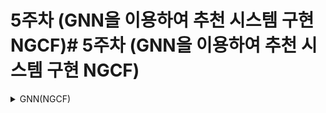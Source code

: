 # 5주차 (GNN을 이용하여 추천 시스템 구현 NGCF)# 5주차 (GNN을 이용하여 추천 시스템 구현 NGCF)

<details>
<summary> GNN(NGCF) </summary>
<div markdown="1">   

### Collaborative Filtering(협업 필터링)
<details>
<summary> Collaborative Filtering(협업 필터링)  </summary>
<div markdown="1">   

<details>
<summary> Collaborative Filtering </summary>
<div markdown="1">   

### **Collaborative Filtering(협업 필터링)**

다른 사용자의 구매 이력, 평가 등을 바탕으로 다른 사용자와의 유사도를 측정하여 사용자가 좋아할만한 상품을 추천하는 기술이다.

ex) A,B 두 명의 사용자가 있다고 가정

- A : 햄버거를 좋아함
- B :  A와 B의 음식 취향이 비슷함
- B 에게 A가 좋아하는 햄버거를 추천

### **Collaborative Filtering 종류**

- **Neighborhood Method**
    - 유저와 아이템의 데이터를 연관하여 추천하기 때문에 쉽다.
    - 복잡한 계산 과정이 필요하여 확장이 힘들다.
- **Latent Factor Model**
    - 기본적으로 사용
    - **Matrix Factorization**
        - **Netflix Prize 논문에서 사용**
    

**Matrix Factorization**

유저와 아이템간의 상호작용에는 유저의 행동, 아이템 평점에 영향을 주는 **잠재된 요인(Latent factor)**가 있고, 그 **잠재된 요인을 고려**하여 유저에게 적합한 아이템을 추천하는 방법

**큰 행렬을 작은 두 개의 행렬로 분해**하는 기법으로 데이터의 잠재적인 구조를 추출할 수 있다. 예를 들어, 사용자-아이템 행렬을 분해하면 사용자와 아이템 간의 특성을 추출할 수 있다. 이렇게 추출된 특성을 사용하여 사용자와 아이템을 새로운 공간에서 표현하면, 이를 활용하여 사용자에게 아직 구매하지 않은 상품을 추천할 수 있다. 

$유저-아이템 행렬 = 유저잠재요인 * 아이템잠재요인$

<img width="1293" alt="1" src="https://user-images.githubusercontent.com/79856225/235130054-89c01428-e5f1-478d-ae0b-7ea4293f3596.png">

<img width="414" alt="2" src="https://user-images.githubusercontent.com/79856225/235130076-4e758a12-7831-442f-9495-fe2329e0018c.png">

하지만 Matrix Factorization의 경우 내적을 사용하기 때문에  복잡한 유저와 아이템의 관계를 1차원 레이어에 담아내기 어렵다는 문제점이 발생

</div>
</details>

<details>
<summary> Neural Collaborative Filtering </summary>
<div markdown="1">   

### Neural Collaborative Filtering

**Deep learning** 모델을 이용하여 추천 시스템을 구현하는 방법이다.

NCF 모델은 사용자와 아이템 간의 상호작용 데이터를 입력으로 받아, 사용자와 아이템 간의 상호작용 예측을 위해 neural network를 사용한다. 일반적으로 NCF 모델은 사용자와 아이템을 표현하는 임베딩(Embedding) 층과, 이를 조합하여 예측하는 fully connected 레이어들로 이루어져 있다.

**NCF 모델은 deep learning을 사용하기 때문에, 기존의 MF 방법에 비해 더 복잡한 패턴을 추출할 수 있다.** 또한, 큰 규모의 데이터셋에 대한 적응력도 높습니다.

하지만, NCF 모델의 경우 **학습 시간이 오래 걸리며**,, MF 방법보다 파라미터 수가 더 많기 때문에, 적은 데이터셋에서는 **과적합 문제가 발생할 가능성**이 높습니다.

![3](https://user-images.githubusercontent.com/79856225/235130079-78e39f95-b652-43b3-9264-c1112e09048c.png)

- 사용자 서브넷
- 아이템 서브넷

각 서브넷은 사용자 및 아이템에 대한 정보를 입력받아 잠재요인(Latent factor)을 추출하는 역할은 하며, 두 개의 서브넷은 MLP로 구성되어 있다. MLP는 잠재요인을 특징으로 표현하는데 사용되며 이 특징은 각 사용자와 아이템 간의 상호작용을 예측하기 위해 내적으로 결합된다.

정리하자면 NCF는 사용자와 아이템의 특징 벡터를 입력으로 받고, 이 를 MLP에서 잠재요인으로 변환하고, 잠재요인 벡터를 내적하여 사용자와 아이템 간의 상호작용을 예측하는 것이다.

**Generalized MF(GMF)**

GMF는 Matrix Factorization (MF) 모델의 변형으로 MF 모델과는 달리 사용자와 아이템의 벡터를 요소별 곱셈으로 구한다.

내적은 요소별 곱셈으로 표현될 수 있어 GMF는 이러한 특성을 사용하여 벡터 내적 대신 요소별 곱셈을 사용하여 적은 수의 파라미터로도 MF보다 더 높은 성능을 발휘할 수 있다.

![4](https://user-images.githubusercontent.com/79856225/235130083-56c30d49-638b-4c1a-b94b-864cf0a01c1d.png)

</div>
</details>

</div>
</details>

### Neural Graph Collaborative Filtering

NGCF(Neural Graph Collaborative Filtering)는 그래프 신경망(Graph Neural Network)을 기반으로한 협업 필터링 알고리즘으로 그래프 신경망은 노드 간의 상호작용 관계를 모델링할 수 있는 강력한 모델링 도구로, 이를 활용하여 사용자와 아이템 간의 상호작용 정보를 모델링하여 추천을 한다. 잠재 요인 간의 상호작용을 고려하지 않고, **단순히 내적을 사용하여 예측을 수행하는 기존 모델들과 달리 잠재 요인 간의 상호작용을 고려하여 더 나은 성능**을 보인다.

![1](https://user-images.githubusercontent.com/79856225/235130693-462f32f7-9e5a-4a35-b47c-e2d14be820e5.png)


**High-order Connectivity for u1**

**경로 길이가 1보다 큰 노드에서 u1에 도달하는 경로를 의미하며 이를 통해 3가지를 알 수 있음.**

1. u1과 u2가 i2와 상호작용함으로 두 유저간의 **행동 유사성**이 존재
2. u1과 유사한 u2가 i4를 소비함 → **u1이 i4를 소비할 가능성**이 존재
3. u1은 i5보다 i4에 더 **큰 관심이 있을 가능성**이 존재
    1. u1은 u2와 i2와 상호작용함으로 연결되어 있으며 u2은 i4와 i5를 소비
    2. u1과 u3은 i3에 상호작용함으로 연결되어 있으며 u3은 i4를 소비

**NGCF 특징**

1. **그래프 신경망**을 활용하여 사용자와 아이템 간의 상호작용 정보를 모델링
2. 메모리 기반 협업 필터링 알고리즘보다 훨씬 빠르고 효율적으로 추천
3. 주변 이웃의 상호작용 정보를 잘 고려하여 정확한 추천
4. 다양한 협업 필터링 알고리즘과 비교하여 높은 성능

**NGCF 구조**

![2](https://user-images.githubusercontent.com/79856225/235130837-b57c7c9a-768d-4249-91e6-5d902b22672e.png)


1. **Embedding Layer**
- 유저와 아이템에 대해 임베딩 하는 레이어
- end - to end 방식으로 학습

1. **Embedding Propagation Layers**
- 논문에서 제안하는 중요한 레이어이며 기존 논문들과 차별되는 부분
- 유저와 아이템의 표현을 관련 짓기 위해 주변 유저와 아이템의 1차 연결 정보를 명시적으로 활용
- 그래프 구조를 따라 협업 시그널을 캡쳐
- 유저 및 아이템 임베딩을 개선하기 위해 GNN 메시지 전달 아키텍쳐 구축

**Embedding Propagation Layers**

연결된 유저-아이템 간의 임베딩 전파를 수행하며, **Message Construction,  Message Aggregation** 두 가지 주요작업을 진행

1. 유저가 아이템을 소비
2. 소비된 아이템 정보가 유저에게 전달
3. 특정 유저가 아이템을 소비한 정보는 아이템 feature로 사용 가능
4. 위 feature를 토대로 아이템또는 유저의 유사성을 측정

**Message Construction**

- 아이템 정보가 유저에게 전달되는 메시지를 구성
- 각각의 초기 Embedding 벡터의 값은 일반적으로 무작위로 초기화

**ex) 사용자 A와 아이템 B가 연결된 그래프가 있다고 가정**

1. 먼저, 사용자 A와 아이템 B는 각각의 Embedding 벡터를 가지고 있다. 이 Embedding 벡터는 사용자 A와 아이템 B의 속성 정보를 압축하여 나타낸 벡터
2. 사용자 A는 연결된 아이템 B와의 관계 정보를 담은 Embedding 벡터를 생성하고, 이Embedding 벡터는 아이템 B의 Embedding 벡터를 사용하여 생성
3. 아이템 B는 연결된 사용자 A와의 관계 정보를 담은 Embedding 벡터를 생성. 이 Embedding 벡터는 사용자 A의 Embedding 벡터를 사용하여 생성
4. 마지막으로, 생성된 두 개의 Embedding 벡터를 결합하여 사용자 A와 아이템 B 사이의 메시지를 생성

이러한 방식으로 각각의 노드들이 서로 메시지를 생성하고 전파하면서 그래프 전체의 정보를 반영하여 모델을 학습

**Message Aggregation**

- 유저의 표현 또는 아이템의 표현들을 집계
- 생성된 메시지를 모아서 새로운 임베딩을 생성
- 메시지를 모으는 과정에서 이웃 노드 간의 정보를 공유
- 합치거나 평균을 내는 방식

ex) 노드 u1과 이웃 노드 u2, u3, u4사이의 메시지를 모으는 과정에서 u2, u3,u4간에도 정보가 공유된다. 

<img width="610" alt="3" src="https://user-images.githubusercontent.com/79856225/235130896-a2fbe5d0-856e-4534-b845-61f229b28268.png">

이 과정에서 그래프의 연결 정도를 나타내는 라플라스 매트릭스로 Propagation Rule를 구현하면 모든 유저와 아이템에 대한 표현을 효율적으로 동시에 업데이트 가능

<img width="238" alt="4" src="https://user-images.githubusercontent.com/79856225/235130899-522a5594-8cd1-43d6-aed0-050b8a04e36a.png">

![5](https://user-images.githubusercontent.com/79856225/235130901-3649df56-3780-4ce3-a22a-451d6023c49b.png)

**3. Prediction Layer**

- 서로 다른 에이어에서 나온 표현은 각기 다른 메시지를 강조
- 유저 선호도 반영에 서로 다른 기여를 하게 됨
- 따라서 이 정보들을 모두 합쳐서 유저를 위한 최종 임베딩 구성
- 일반적으로 활성화 함수를 사용 안함
- 내적을 사용
    - 사용자의 벡터와 아이템의 벡터가 비슷할수록(상호작용이 많을수록) 예측 점수가 높아짐
    - 각각의 아이템에 대한 예측점수

4**. Out Layer**

- 내적을 사용
    - **Prediction Layer에서 나온 예측 점수로** 사용자와 아이템간의 상호작용 점수를 계산
    - 아이템 중에서 가장 선호할 만한 아이템을 최종적으로 추천
- 유저는 선호도가 가장 높은 아이템을 추천 받음

공개된 데이터를 가지고 제안한 알고리즘을 조합해



</div>
</details>

<!-- 
<details>
<summary>  </summary>
<div markdown="1">   

</div>
</details> -->